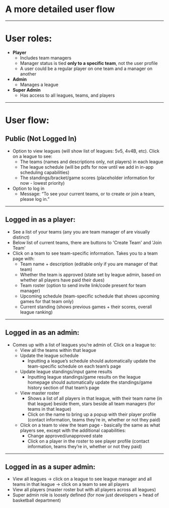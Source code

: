 # A more detailed user flow

---

# User roles: 
- **Player**  
  - Includes team managers
  - Manager status is tied **only to a specific team**, not the user profile
  - A user could be a regular player on one team and a manager on another
- **Admin**  
  - Manages a league
- **Super Admin**  
  - Has access to all leagues, teams, and players

---

# User flow:
## Public (Not Logged In)
- Option to view leagues (will show list of leagues: 5v5, 4v4B, etc). Click on a league to see:
  - The teams (names and descriptions only, not players) in each league
  - The league schedule (will be pdfs for now until we add in in-app scheduling capabilities)
  - The standings/bracket/game scores (placeholder information for now - lowest priority)
- Option to log in
  - Message: “To see your current teams, or to create or join a team, please log in.”

---

## Logged in as a player:
- See a list of your teams (any you are team manager of are visually distinct)
- Below list of current teams, there are buttons to 'Create Team' and 'Join Team'
- Click on a team to see team-specific information. Takes you to a team page with:
  - Team name + description (editable only if you are manager of that team)
  - Whether the team is approved (state set by league admin, based on whether all players have paid their dues)
  - Team roster (option to send invite link/code present for team manager)
  - Upcoming schedule (team-specific schedule that shows upcoming games for that team only)
  - Current standing (shows previous games + their scores, overall league ranking)

---

## Logged in as an admin:
- Comes up with a list of leagues you’re admin of. Click on a league to:
  - View all the teams within that league
  - Update the league schedule
    - Inputting a league’s schedule should automatically update the team-specific schedule on each team’s page
  - Update league standings/input game results
    - Inputting league standings/game results on the league homepage should automatically update the standings/game history section of that team’s page
  - View master roster
    - Shows a list of all players in that league, with their team name (in that league) beside them, stars beside all team managers (for teams in that league)
    - Click on the name to bring up a popup with their player profile (contact information, teams they’re in, whether or not they paid)
  - Click on a team to view the team page - basically the same as what players see, except with the additional capabilities:
    - Change approved/unapproved state
    - Click on a player in the roster to see player profile (contact information, teams they’re in, whether or not they paid)

---

## Logged in as a super admin:
- View all leagues
  → click on a league to see league manager and all teams in that league
  → click on a team to see all players
- View all players (master roster but with all players across all leagues)
- Super admin role is loosely defined (for now just developers + head of basketball department)
